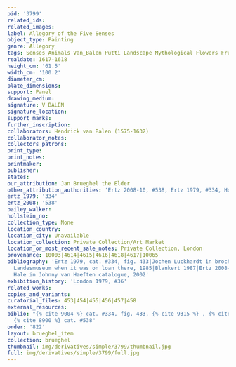 ```yaml
---
pid: '3799'
related_ids: 
related_images: 
label: Allegory of the Five Senses
object_type: Painting
genre: Allegory
tags: Senses Animals Van_Balen Putti Landscape Mythological Flowers Fruit
realdate: 1617-1618
height_cm: '61.5'
width_cm: '100.2'
diameter_cm: 
plate_dimensions: 
support: Panel
drawing_medium: 
signature: V BALEN
signature_location: 
support_marks: 
further_inscription: 
collaborators: Hendrick van Balen (1575-1632)
collaborator_notes: 
collectors_patrons: 
print_type: 
print_notes: 
printmaker: 
publisher: 
states: 
our_attribution: Jan Brueghel the Elder
other_attribution_authorities: 'Ertz 2008-10, #538, Ertz 1979, #334, Honig database'
ertz_1979: '334'
ertz_2008: '538'
bailey_walker: 
hollstein_no: 
collection_type: None
location_country: 
location_city: Unavailable
location_collection: Private Collection/Art Market
location_or_most_recent_sale_notes: Private Collection, London
provenance: 10003|4614|4615|4616|4618|4617|10065
bibliography: 'Ertz 1979, cat. #334, fig. 433|Jochen Luckhardt in brochure from Westfalisches
  Landesmuseum when it was on loan there, 1985|Blankert 1987|Ertz 2008-10, cat. #538|Meredith
  Hale in Johnny van Haeften catalogue, 2002'
exhibition_history: 'London 1979, #36'
related_works: 
copies_and_variants: 
curatorial_files: 453|454|455|456|457|458
external_resources: 
biblio: "{% cite 9004 %} cat. #334, fig. 433, {% cite 9315 %} , {% cite 8135 %} ,
  {% cite 8900 %} cat. #538"
order: '822'
layout: brueghel_item
collection: brueghel
thumbnail: img/derivatives/simple/3799/thumbnail.jpg
full: img/derivatives/simple/3799/full.jpg
---
```

